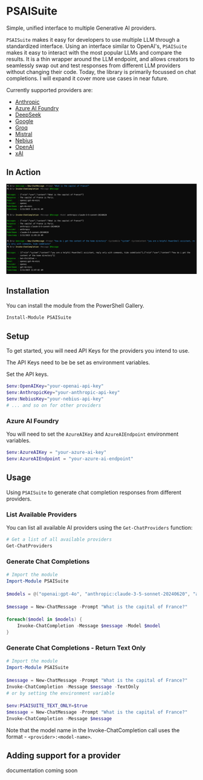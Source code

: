 # PSAISuite

Simple, unified interface to multiple Generative AI providers.

`PSAISuite` makes it easy for developers to use multiple LLM through a standardized interface. Using an interface similar to OpenAI's, `PSAISuite` makes it easy to interact with the most popular LLMs and compare the results. It is a thin wrapper around the LLM endpoint, and allows creators to seamlessly swap out and test responses from different LLM providers without changing their code. Today, the library is primarily focussed on chat completions. I will expand it cover more use cases in near future.

Currently supported providers are:

- [Anthropic](guides/antrhopic.md)
- [Azure AI Foundry](guides/azureai.md)
- [DeepSeek](guides/deepseek.md)
- [Google](guides/google.md)
- [Groq](guides/groq.md)
- [Mistral](guides/mistral.md)
- [Nebius](guides/nebius.md)
- [OpenAI](guides/openai.md)
- [xAI](guides/xai.md)

## In Action

![alt text](assets/InvokeChatCompletion.png)

## Installation
You can install the module from the PowerShell Gallery.

```powershell
Install-Module PSAISuite
```

## Setup
To get started, you will need API Keys for the providers you intend to use.

The API Keys need to be be set as environment variables.

Set the API keys.

```powershell
$env:OpenAIKey="your-openai-api-key"
$env:AnthropicKey="your-anthropic-api-key"
$env:NebiusKey="your-nebius-api-key"
# ... and so on for other providers
```

### Azure AI Foundry

You will need to set the `AzureAIKey` and `AzureAIEndpoint` environment variables.

```powershell
$env:AzureAIKey = "your-azure-ai-key"
$env:AzureAIEndpoint = "your-azure-ai-endpoint"
```

## Usage

Using `PSAISuite` to generate chat completion responses from different providers.

### List Available Providers

You can list all available AI providers using the `Get-ChatProviders` function:

```powershell
# Get a list of all available providers
Get-ChatProviders
```

### Generate Chat Completions

```powershell
# Import the module
Import-Module PSAISuite

$models = @("openai:gpt-4o", "anthropic:claude-3-5-sonnet-20240620", "azureai:gpt-4o", "nebius:meta-llama/Llama-3.3-70B-Instruct")

$message = New-ChatMessage -Prompt "What is the capital of France?"

foreach($model in $models) {
    Invoke-ChatCompletion -Message $message -Model $model
}
```

### Generate Chat Completions - Return Text Only
```powershell
# Import the module
Import-Module PSAISuite

$message = New-ChatMessage -Prompt "What is the capital of France?"
Invoke-ChatCompletion -Message $message -TextOnly
# or by setting the environment variable

$env:PSAISUITE_TEXT_ONLY=$true
$message = New-ChatMessage -Prompt "What is the capital of France?"
Invoke-ChatCompletion -Message $message 

```

Note that the model name in the Invoke-ChatCompletion call uses the format - `<provider>:<model-name>`.

## Adding support for a provider

documentation coming soon